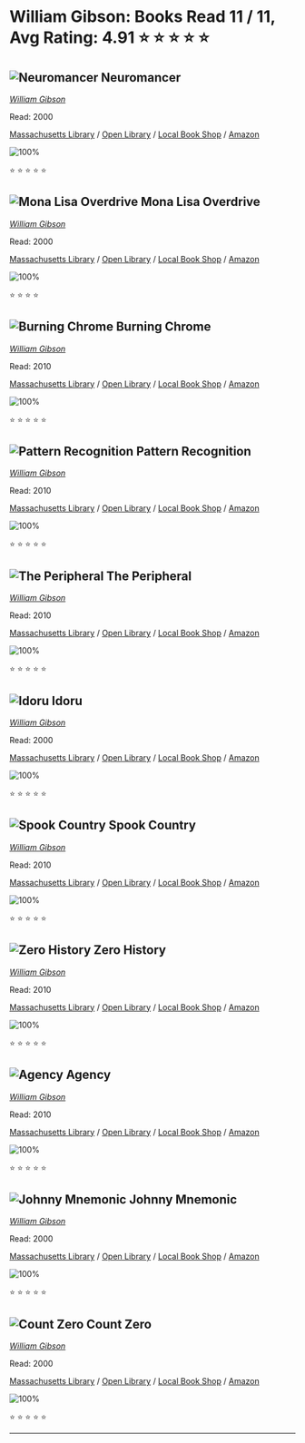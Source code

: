 # William Gibson:  Books Read 11 / 11, Avg Rating: 4.91 :star: :star: :star: :star: :star:

## ![Neuromancer](https://covers.openlibrary.org/b/id/283860-M.jpg) Neuromancer
*[William Gibson](../authors/WilliamGibson)*

Read: 2000

[Massachusetts Library](https://library.minlib.net/search/i=9788585887902) / [Open Library](https://openlibrary.org/isbn/9788585887902) / [Local Book Shop](https://bookshop.org/book/9788585887902) / [Amazon](https://amazon.com/dp/229030820X)

![100%](https://geps.dev/progress/100) 

:star: :star: :star: :star: :star:

## ![Mona Lisa Overdrive](https://covers.openlibrary.org/b/id/3327832-M.jpg) Mona Lisa Overdrive
*[William Gibson](../authors/WilliamGibson)*

Read: 2000

[Massachusetts Library](https://library.minlib.net/search/i=9780553281743) / [Open Library](https://openlibrary.org/isbn/9780553281743) / [Local Book Shop](https://bookshop.org/book/9780553281743) / [Amazon](https://amazon.com/dp/1455861596)

![100%](https://geps.dev/progress/100) 

:star: :star: :star: :star:

## ![Burning Chrome](https://covers.openlibrary.org/b/id/28351-M.jpg) Burning Chrome
*[William Gibson](../authors/WilliamGibson)*

Read: 2010

[Massachusetts Library](https://library.minlib.net/search/i=9781480542310) / [Open Library](https://openlibrary.org/isbn/9781480542310) / [Local Book Shop](https://bookshop.org/book/9781480542310) / [Amazon](https://amazon.com/dp/0007378696)

![100%](https://geps.dev/progress/100) 

:star: :star: :star: :star: :star:

## ![Pattern Recognition](https://covers.openlibrary.org/b/id/8373619-M.jpg) Pattern Recognition
*[William Gibson](../authors/WilliamGibson)*

Read: 2010

[Massachusetts Library](https://library.minlib.net/search/i=9782846260725) / [Open Library](https://openlibrary.org/isbn/9782846260725) / [Local Book Shop](https://bookshop.org/book/9782846260725) / [Amazon](https://amazon.com/dp/0241953537)

![100%](https://geps.dev/progress/100) 

:star: :star: :star: :star: :star:

## ![The Peripheral](https://covers.openlibrary.org/b/id/8787492-M.jpg) The Peripheral
*[William Gibson](../authors/WilliamGibson)*

Read: 2010

[Massachusetts Library](https://library.minlib.net/search/i=9780241961001) / [Open Library](https://openlibrary.org/isbn/9780241961001) / [Local Book Shop](https://bookshop.org/book/9780241961001) / [Amazon](https://amazon.com/dp/8419449261)

![100%](https://geps.dev/progress/100) 

:star: :star: :star: :star: :star:

## ![Idoru](https://covers.openlibrary.org/b/id/3850651-M.jpg) Idoru
*[William Gibson](../authors/WilliamGibson)*

Read: 2000

[Massachusetts Library](https://library.minlib.net/search/i=9783453156364) / [Open Library](https://openlibrary.org/isbn/9783453156364) / [Local Book Shop](https://bookshop.org/book/9783453156364) / [Amazon](https://amazon.com/dp/0140241078)

![100%](https://geps.dev/progress/100) 

:star: :star: :star: :star: :star:

## ![Spook Country](https://covers.openlibrary.org/b/id/8355736-M.jpg) Spook Country
*[William Gibson](../authors/WilliamGibson)*

Read: 2010

[Massachusetts Library](https://library.minlib.net/search/i=9780425222355) / [Open Library](https://openlibrary.org/isbn/9780425222355) / [Local Book Shop](https://bookshop.org/book/9780425222355) / [Amazon](https://amazon.com/dp/014192358X)

![100%](https://geps.dev/progress/100) 

:star: :star: :star: :star: :star:

## ![Zero History](https://covers.openlibrary.org/b/id/7072428-M.jpg) Zero History
*[William Gibson](../authors/WilliamGibson)*

Read: 2010

[Massachusetts Library](https://library.minlib.net/search/i=9780425240779) / [Open Library](https://openlibrary.org/isbn/9780425240779) / [Local Book Shop](https://bookshop.org/book/9780425240779) / [Amazon](https://amazon.com/dp/1410434907)

![100%](https://geps.dev/progress/100) 

:star: :star: :star: :star: :star:

## ![Agency](https://covers.openlibrary.org/b/id/13090570-M.jpg) Agency
*[William Gibson](../authors/WilliamGibson)*

Read: 2010

[Massachusetts Library](https://library.minlib.net/search/i=9781101986936) / [Open Library](https://openlibrary.org/isbn/9781101986936) / [Local Book Shop](https://bookshop.org/book/9781101986936) / [Amazon](https://amazon.com/dp/0241237211)

![100%](https://geps.dev/progress/100) 

:star: :star: :star: :star: :star:

## ![Johnny Mnemonic](https://covers.openlibrary.org/b/id/283527-M.jpg) Johnny Mnemonic
*[William Gibson](../authors/WilliamGibson)*

Read: 2000

[Massachusetts Library](https://library.minlib.net/search/i=9780006480457) / [Open Library](https://openlibrary.org/isbn/9780006480457) / [Local Book Shop](https://bookshop.org/book/9780006480457) / [Amazon](https://amazon.com/dp/0006480454)

![100%](https://geps.dev/progress/100) 

:star: :star: :star: :star: :star:

## ![Count Zero](https://covers.openlibrary.org/b/id/284322-M.jpg) Count Zero
*[William Gibson](../authors/WilliamGibson)*

Read: 2000

[Massachusetts Library](https://library.minlib.net/search/i=9780786540419) / [Open Library](https://openlibrary.org/isbn/9780786540419) / [Local Book Shop](https://bookshop.org/book/9780786540419) / [Amazon](https://amazon.com/dp/8445074024)

![100%](https://geps.dev/progress/100) 

:star: :star: :star: :star: :star:

---
